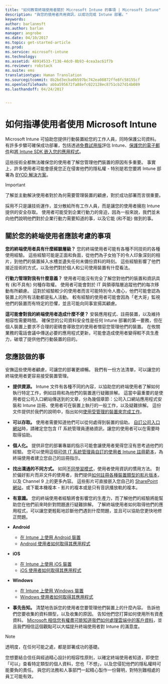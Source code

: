 ```yaml
---
title: "如何教育終端使用者關於 Microsoft Intune 的事項 | Microsoft Intune"
description: "與您的使用者共用資訊，以成功完成 Intune 部署。"
keywords: 
author: barlanmsft
ms.author: barlan
manager: angrobe
ms.date: 04/10/2017
ms.topic: get-started-article
ms.prod: 
ms.service: microsoft-intune
ms.technology: 
ms.assetid: 48914533-f138-4dc0-8b93-4cea3ac61f7b
ms.reviewer: robstack
ms.suite: ems
translationtype: Human Translation
ms.sourcegitcommit: 8b2bd3ecba0b597bc742ea08872ffe8fc58155cf
ms.openlocfilehash: abba595672fa88efc022128ec8751cb27d14b089
ms.lasthandoff: 04/24/2017


---
```


# <a name="how-to-educate-your-end-users-about-microsoft-intune"></a>如何指導使用者使用 Microsoft Intune

Microsoft Intune 可協助您提供行動裝置給您的工作人員，同時保護公司資料。 有許多步驟可確保成功部署，包括透過[免費試用版](/Intune/Understand/mobile-device-management-trial-guide-microsoft-intune)評估 Intune、[保護您的電子郵件](https://docs.microsoft.com/intune/understand-explore/common-ways-to-use-intune#protecting-your-on-premises-email-and-data-so-it-can-be-safely-accessed-by-mobile-devices)和[將 Intune SDK 嵌入您的應用程式](/intune/develop/intune-app-sdk)。

這些技術全都無法確保您的使用者了解您管理他們裝置的原因有多重要。 事實上，許多使用者可能會感覺您正在侵害他們的隱私權 - 特別是若您要將 Intune 部署為 [BYOD 解決方案](/enterprise-mobility-security/solutions/byod-design-considerations-guide)。

> [!Important]
> 了解並主動解決使用者對於為何需要管理裝置的顧慮，對於成功部署而言很重要。

採用不只是讓技術運作，並分散給所有工作人員，而是讓您的使用者擁抱 Intune 提供的安全存取。 使用者可能受到企業行動力的脅迫，因為一般來說，我們並未向他們說明他們對於企業行動力需要知道的事，以及它能 (和不能) 做到的事。

## <a name="things-to-consider-about-your-end-users"></a>關於您的終端使用者應該考慮的事項

__您的終端使用者具有什麼經驗層級？__ 您的終端使用者可能有各種不同技術的各種使用經驗。 這些經驗可能是正面和負面，從他們為子女拍下的令人印象深刻的相片，到他們的裝置掉入水槽並遺失任何未備份資料的時刻。 這些經驗影響了他們接近技術的方式，以及他們對於個人和公司使用裝置有什麼看法。

__行動力管理對我有什麼意義？__ 使用者可能沒有完全了解您對他們的裝置和資訊具有 (和不具有) 何種存取權。 使用者可能會對於 IT 與領導階層追蹤他們的每次移動有所顧慮。 這對於經驗較少的使用者而言可能特別令人擔心，他們可能會認為裝置上的所有活動都是私人活動。 較有經驗的使用者可能會因為「老大哥」監視他們的裝置而有特定的恐懼，並且可能向同事宣揚其顧慮。

__這可能會對我的終端使用者造成什麼不便？__ 安裝應用程式、註冊裝置，以及維持相容性需要時間。 確保您的公司資料安全性是任何 Intune 部署的第一要務，但在個人裝置上要求不合理的密碼會導致您的使用者憎惡您管理他們的裝置。 在攸關業務的電話會議中傳送必要的應用程式更新，可能會造成使用者變得較不具生產力，破壞了提供他們行動裝置的目的。

## <a name="things-you-should-do"></a>您應該做的事

安撫這些使用者顧慮，可讓您的部署更順暢。 我們有一份方法清單，可以讓您的終端使用者更容易接受裝置管理。

* __提供資源。__ Intune 文件有各種不同的內容，以協助您的終端使用者了解如何執行特定工作，例如註冊和為他們的裝置進行疑難排解。 這當中最重要的是使用者從公司入口網站傳送到的文章，分為幾個章節：公司入口網站應用程式安裝和 Intune 註冊、使用者可在裝置上執行的一般工作，以及疑難排解。 這份文件提供於我們的說明中，指出如何[使用受管理的裝置來完成工作](/Intune/EndUser/use-managed-devices-to-get-work-done)。

* __可以存取。__ 使用者需要知道他們可以從何處得到裝置的協助。 [自訂公司入口網站](/Intune/get-started/start-with-a-paid-subscription-to-microsoft-intune-step-7)時，請確定您包含 IT 系統管理員連絡資訊，讓您的使用者可以在需要時取得協助。

* __個人化。__ 提供非您的部署專屬的指示可能會讓使用者覺得您沒有思考過他們的經驗。 您可以使用這個[可供 IT 系統管理員自訂的使用者 Intune 註冊範本](https://gallery.technet.microsoft.com/office/Intune-End-User-Enrollment-3a0c9b0c)，為終端使用者建立您自己的註冊指示。

* __找出溝通的不同方式。__ 如同[不同學習模式](https://www.umassd.edu/dss/resources/facultystaff/howtoteachandaccommodate/howtoaccommodatedifferentlearningstyles/)，使用者使用資訊的慣用方法。 對於偏好影片而非文件的使用者，我們提供[如何註冊各種裝置類型的影片版本](https://channel9.msdn.com/Series/IntuneEnrollment)，以及 Channel 9 上的更多內容。 這些影片可直接嵌入您自己的 [SharePoint 網站](https://support.office.com/article/Embed-a-video-from-Office-365-Video-59e19984-c34e-4be8-889b-f6fa93910581)，或下載本機複本 - 影片的複本或是只有音訊播放軌的複本。

* __有意識。__ 您的終端使用者經驗將會影響您的生產力，而了解他們的經驗將能幫助您在他們前來時針對問題進行疑難排解。 了解終端使用者如何取得他們的應用程式，可以讓您更輕鬆地診斷他們遇到什麼問題，並且可以協助您更快地修正問題。

* **Android**
  * [在 Intune 上使用 Android 裝置](https://docs.microsoft.com/Intune/EndUser/using-your-android-device-with-intune)
  * [Android 使用者如何取得其應用程式](how-your-android-users-get-their-apps.md)

* **iOS**
  * [在 Intune 上使用 iOS 裝置](https://docs.microsoft.com/intune-user-help/using-your-ios-or-macos-device-with-intune)
  * [iOS 使用者如何取得其應用程式](how-your-ios-users-get-their-apps.md)

* **Windows**
  * [在 Intune 上使用 Windows 裝置](https://docs.microsoft.com/Intune/EndUser/using-your-windows-device-with-intune)
  * [Windows 使用者如何取得其應用程式](how-your-windows-users-get-their-apps.md)

* __事先告知。__ 清楚地告訴您的使用者您要管理他們裝置上的什麼內容。 告訴他們您要收集的資料類型，以及收集的原因。 告知他們您打算如何使用所有資產資料。 [Microsoft 相信您有權盡可能知道我們如何處理雲端中的客戶資料](https://www.microsoft.com/trustcenter/about/transparency)，並且我們相信這個觀點可以大幅提升終端使用者對 Intune 的滿意度。

>[!Note]
> 透明度，在任何可能之處，都是部署成功的基礎。

您想要結合信任與經過精心設計的相容性原則，以確定終端使用者知道，即使您「可以」查看特定類型的個人資料，您也「不想」，以及您侵犯他們的隱私權時可能要負的責任。 與您的法務和人事部門一起精心製作一份聲明，對特別難相處的員工可能有效。

